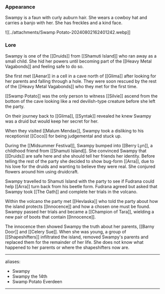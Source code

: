 ### Appearance
Swampy is a faun with curly auburn hair. She wears a cowboy hat and carries a banjo with her. She has freckles and a kind face. 

![[../attachments/Swamp Potato-20240802162401242.webp]]
### Lore
Swampy is one of the [[Druids]] from [[Shamuti Island]] who ran away as a small child. She hid her powers until becoming part of the [[Heavy Metal Vagabonds]] and feeling safe to do so. 

She first met [[Aenar]] in a cell in a cave north of [[Glima]] after looking for her parents and falling through a hole. They were soon rescued by the rest of the [[Heavy Metal Vagabonds]] who they met for the first time.

[[Swamp Potato]] was the only person to witness [[Silvie]] ascend from the bottom of the cave looking like a red devilish-type creature before she left the party.

On their journey back to [[Glima]], [[Syntak]] revealed he knew Swampy was a druid but would keep her secret for her. 

When they visited [[Malum Mendax]], Swampy took a disliking to his receptionist [[Coco]] for being judgemental and stuck up. 

During the [[Midsummer Festival]], Swampy bumped into [[Berry Lyn]], a childhood friend from [[Shamuti Island]]. She convinced Swampy that [[Druids]] are safe here and she should tell her friends her identity. Before telling the rest of the party she decided to show bug-form [[Arra]], due to his love for the druids and wanting to believe they were real. She conjured flowers around him using druidcraft. 

Swampy travelled to Shamuti Island with the party to see if Fudrana could help [[Arra]] turn back from his beetle form. Fudrana agreed but asked that Swampy took [[The Oath]] and complete her trials in the volcano.

Within the volcano the party met [[Hevlaska]] who told the party about how the island protects [[Innocence]] and how a chosen one must be found. Swampy passed her trials and became a [[Champion of Tara]], wielding a new pair of boots that contain [[Innocence]]. 

The innocence then showed Swampy the truth about her parents, [[Barny Door]] and [[Celery Sue]]. When she was young, a group of [[Shapeshifters]] infiltrated the island, removed Swampy's parents and replaced them for the remainder of her life. She does not know what happened to her parents or where the shapeshifters now are.

--- 
aliases: 
- Swampy
- Swampy the 14th
- Swamp Potato Everdeen
---